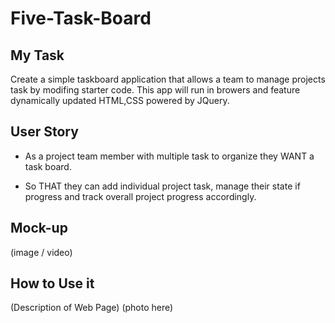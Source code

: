 # Five-Task-Board

## My Task
Create a simple taskboard application that allows a team to manage projects task 
by modifing starter code. This app will run in browers and feature dynamically updated HTML,CSS powered by JQuery.

## User Story 

* As a project team member with multiple task to organize 
they WANT a task board. 

* So THAT they can add individual project task, manage their state if progress and track overall project progress accordingly.

## Mock-up
(image / video)


## How to Use it 
(Description of Web Page)
(photo here)
